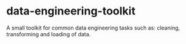# data-engineering-toolkit
A small toolkit for common data engineering tasks such as: cleaning, transforming and loading of data.
